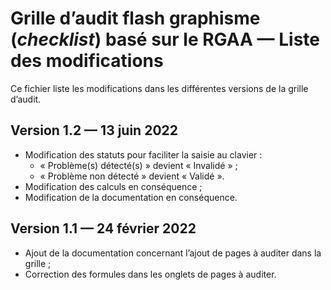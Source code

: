 # Grille d’audit flash graphisme (*checklist*) basé sur le RGAA — Liste des modifications

Ce fichier liste les modifications dans les différentes versions de la grille d’audit.

## Version 1.2 — 13 juin 2022

- Modification des statuts pour faciliter la saisie au clavier :
    - « Problème(s) détecté(s) » devient « Invalidé » ;
    - « Problème non détecté » devient « Validé ».
- Modification des calculs en conséquence ;
- Modification de la documentation en conséquence.

## Version 1.1 — 24 février 2022

- Ajout de la documentation concernant l’ajout de pages à auditer dans la grille ;
- Correction des formules dans les onglets de pages à auditer.
